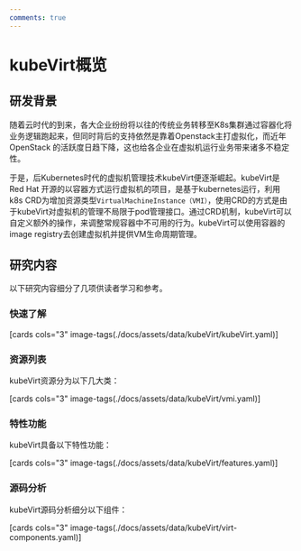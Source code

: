 ```yaml
---
comments: true
---
```


# kubeVirt概览

## 研发背景

随着云时代的到来，各大企业纷纷将以往的传统业务转移至K8s集群通过容器化将业务逻辑跑起来，但同时背后的支持依然是靠着Openstack主打虚拟化，而近年OpenStack
的活跃度日趋下降，这也给各企业在虚拟机运行业务带来诸多不稳定性。

于是，后Kubernetes时代的虚拟机管理技术kubeVirt便逐渐崛起。kubeVirt是 Red Hat 开源的以容器方式运行虚拟机的项目，是基于kubernetes运行，利用k8s CRD为增加资源类型`VirtualMachineInstance（VMI）`，使用CRD的方式是由于kubeVirt对虚拟机的管理不局限于pod管理接口。通过CRD机制，kubeVirt可以自定义额外的操作，来调整常规容器中不可用的行为。kubeVirt可以使用容器的image registry去创建虚拟机并提供VM生命周期管理。

## 研究内容

以下研究内容细分了几项供读者学习和参考。

### 快速了解

[cards cols="3" image-tags(./docs/assets/data/kubeVirt/kubeVirt.yaml)]

### 资源列表

kubeVirt资源分为以下几大类：

[cards cols="3" image-tags(./docs/assets/data/kubeVirt/vmi.yaml)]

### 特性功能

kubeVirt具备以下特性功能：

[cards cols="3" image-tags(./docs/assets/data/kubeVirt/features.yaml)]

### 源码分析

kubeVirt源码分析细分以下组件：

[cards cols="3" image-tags(./docs/assets/data/kubeVirt/virt-components.yaml)]

